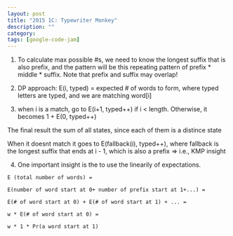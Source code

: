 ```yaml
---
layout: post
title: "2015 1C: Typewriter Monkey"
description: ""
category: 
tags: [google-code-jam]
---
```

1. To calculate max possible #s, we need to know the longest suffix that is also prefix, and the pattern will be this repeating pattern of
prefix * middle * suffix. Note that prefix and suffix may overlap!

2. DP approach: E(i, typed) = expected # of words to form, where typed letters are typed, and we are matching word[i] 

3. when i is a match, go to E(i+1, typed++) if i < length. Otherwise, it becomes 1 + E(0, typed++)

The final result the sum of all states, since each of them is a distince state

When it doesnt match it goes to E(fallback(i), typed++), where fallback is the longest suffix that ends at i - 1, which is also a prefix =>
i.e., KMP insight

4. One important insight is the to use the linearily of expectations. 

```
E (total number of words) = 

E(number of word start at 0+ number of prefix start at 1+...) = 

E(# of word start at 0) + E(# of word start at 1) + ... = 

w * E(# of word start at 0) =  

w * 1 * Pr(a word start at 1)
```
